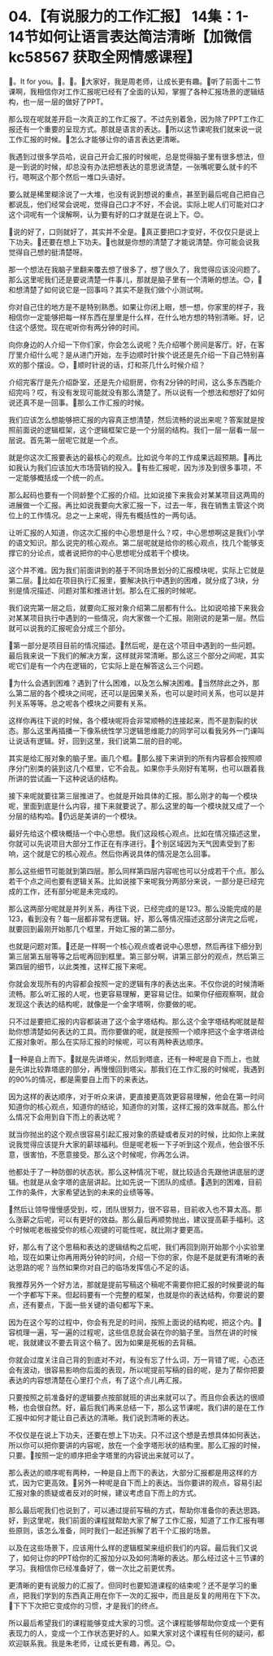 # 04.【有说服力的工作汇报】 14集：1-14节如何让语言表达简洁清晰【加微信 kc58567 获取全网情感课程】

🎼。It for you。🎼。🎼。🎼大家好，我是周老师，让成长更有趣。🎼听了前面十二节课啊，我相信你对工作汇报呢已经有了全面的认知，掌握了各种汇报场景的逻辑结构，也一层一层的做好了PPT。

那么现在呢就差开启一次真正的工作汇报了。不过先别着急，因为除了PPT工作汇报还有一个重要的呈现方式。那就是语言的表达。🎼所以这节课呢我们就来说一说工作汇报的时候。🎼怎么才能够让你的语言表达更清晰。

我遇到过很多学员哈，说自己开会汇报的时候呢，总是觉得脑子里有很多想法，但是一到说的时候，却总没有办法把想表达的意思说清楚，一张嘴呢要么就卡的不行。嗯啊这个那个然后一堆口头语好。

要么就是稀里糊涂说了一大堆，也没有说到想说的重点，甚至到最后呢自己把自己都说乱，他们经常会说呢，觉得自己口才不好，不会说。实际上呢人们可能对口才这个词呢有一个误解啊，认为要有好的口才就是在说上下。😊。

🎼说的好了，口则就好了，其实并不全是。🎼真正要把口才变好，不仅仅只是说上下功夫。🎼还要在想上下功夫。🎼也就是你想的清楚了才能说清楚。你可能会说我觉得自己想的挺清楚呀。

那一个想法在我脑子里翻来覆去想了很多了，想了很久了，我觉得应该没问题了。那么这里呢我们还是要说清楚一件事儿，那就是脑子里有一个清晰的想法。😊，🎼和想清楚了如何说它是一回事吗？其实不是我们做个小测试啊。

你对自己住的地方是不是特别熟悉。如果让你闭上眼，想一想，你家里的样子，我相信你一定能够把每一样东西在屋里是什么样，在什么地方想的特别清晰。好，记住这个感觉。现在呢听你有两分钟的时间。

向你身边的人介绍一下你们家，你会怎么说呢？先介绍哪个房间是客厅。好，在客厅里介绍什么呢？是从进门开始，左手边顺时针挨个说还是先介绍一下自己特别喜欢的那个摆设。😊，🎼顺时针说的话，灯和茶几什么时候介绍？

介绍完客厅是先介绍卧室，还是先介绍厨房，你有2分钟的时间，这么多东西能介绍完吗？哎，有没有发现可能就没有那么清楚了。所以说有一个想法和想好了如何说还真不是一回事。🎼那么工作汇报的时候。

我们应该怎么想能够把汇报的内容真正想清楚，然后流畅的说出来呢？答案就是按照前面说的逻辑框架，这个逻辑框架它是一个分层的结构。我们一层一层看一层一层说。首先第一层呢它就是一个点。

就是你这次汇报要表达的最核心的观点。比如说今年的工作成果远超预期。🎼再比如我认为我们应该加大市场营销的投入。🎼有些汇报呢，因为涉及到很多事项，不一定能够概括成一个统一的点。

那么起码也要有一个同龄整个汇报的介绍。比如说接下来我会对某某项目这两周的进展做一个汇报。再比如说我要向大家汇报一下，过去一年，我在销售主管这个岗位上的工作情况。总之一上来呢，得先有概括性的一两句话。

让听汇报的人知道，你这次汇报的中心思想是什么？哎，中心思想啊这是我们小学的语文知识。那么说完的核心观点。第二层呢就是给你的核心观点，找几个能够支撑它的分论点，或者说把你的中心思想呢分成若干个模块。

这个并不难。因为我们前面讲到的基于不同场景划分的汇报模块呢，实际上它就是第二层。🎼比如在项目执行汇报里，要解决执行中遇到的困难，就分成了3块，分别是情况描述、问题对策和推进计划。那么在汇报的时候呢。

我们说完第一层之后，就要向汇报对象介绍第二层都有什么。比如说哈接下来我会对某某项目执行中遇到的一些情况，向大家做一个汇报。刚刚说的是第一层。然后就可以说我的汇报呢会分成三个部分。

🎼第一部分是项目目前的情况描述。🎼然后呢，是在这个项目中遇到的一些问题。最后我来说一下我们的解决方案，这样就非常清晰。那么这三个部分之间呢，其实呢它们是有一个内在逻辑的，它实际上是在解答这么三个问题。

🎼为什么会遇到困难？遇到了什么困难，以及怎么解决困难。🎼当然除此之外，那么第二层的各个模块之间呢，还可以是因果关系，也可以是时间关系，也可以是并列关系等等。总之呢各个模块之间要有关系。

这样你再往下说的时候，各个模块呢将会非常顺畅的连接起来，而不是割裂的状态。那么这里再插播一下像系统性学习逻辑思维能力的同学可以看我另外一门课叫让说话有逻辑。好，回到这里，我们说第二层的目的呢。

其实是给汇报对象的脑子里。画几个框。🎼那么接下来讲到的所有内容都会按照顺序分门别类的装到这几个框里，它不会乱。如果你手头刚好有笔啊，也可以跟着我所讲的尝试画一下这种说话的结构。

接下来呢就要往第三层推进了。也就是开始具体的汇报。那么刚才的每一个模块呢，里面到底是什么内容，接下来就要说了。那么这里的每一个模块就又成了一个分层的结构哈。🎼仍远是美讲的一个模块。

最好先给这个模块概括一个中心思想。我们这段核心观点。比如在情况描述这里，你就可以先说项目大部分工作正在有序进行。🎼个别区域因为天气因素受到了影响，这个就是它的核心观点。然后你再说具体的情况是怎么回事。

那么这些细节可能就到第四层。那么同样第四层内容呢也可以分成若干个点。那么若干个点之间也要有逻辑关系。比如说接下来呢我分两部分来说，一部分是已经完成的工作，还有部分呢是未完成的。

那么这两部分呢就是并列关系，再往下说，已经完成的是123。那么没能完成的是123，看到没有？每一层都非常有逻辑。好，那么等情况描述这部分讲完之后呢，就要回到最刚开始那几个框里，开始汇报的第二部分。

也就是问题对策。🎼还是一样啊一个核心观点或者说中心思想，然后再往下细分到第三层第五层等等之后呢再回到框里。第三部分啊，讲第三部分的观点，然后第三第四层的细节，以此类推，这样汇报下来呢。

你就会发现所有的内容都会按照一定的逻辑有序的表达出来。不仅你说的时候清晰流畅。那么听汇报的人呢，也更容易理解，更容易记住。如果你仔细观察啊，就会发现这个表达的结构呢，就像是一个金字塔啊，你要做的呢。

只不过是要把汇报的内容都装进了这个金字塔结构。那么这个金字塔结构呢就是帮助你想清楚如何表达的工具。而你要做的呢，就是按照一个顺序把这个金字塔讲给汇报对象听。那么在实际汇报的时候呢，可以有两种表达顺序。

🎼一种是自上而下。🎼就是先讲塔尖，然后到塔底，还有一种呢是自下而上，也就是先讲比较靠塔底的部分，再慢慢回到塔尖。那我们在工作汇报的时候呢，我遇到的90%的情况，都是需要自上而下的来表达。

因为这样的表达顺序，对于听众来讲，更直接更高效更容易理解，他会在第一时间知道你的核心观点，知道你的结论，知道你的对策，这样汇报的效率就高。那么什么情况下会用到自下而上的表达呢？

就当你抛出的这个观点很容易引起汇报对象的质疑或者反对的时候，比如你上来就说我觉得应该提升大家的薪球福利。但是呢老板一下子听到这个观点，他会很不乐意，很害怕，不愿意接受。那么这个时候呢，你再怎么讲。

他都处于了一种防御的状态状。那么这种情况下呢，就比较适合先跟他讲底层的逻辑。也就是从金字塔的底层讲起。比如先说一下团队的成绩。🎼遇到的困难，目前工作的条件，大家希望达到的未来的业绩等等。

🎼然后让领导慢慢感受到，哎，团队很努力，很不容易，目前收入也不算太高。那么涨薪之后呢，可以有更好的效益。那么最后再顺势抛出，建议提高薪手福利。这个时候呢老板接受你的核心观键的可能性呢，就比刚才要更高。

好，那么有了这个思稿和表达的逻辑结构之后呢，我们再回到刚开始那个小实验里哈，现在如果让你再用两分钟的时间，介绍一下你的家，你是不是就更有清晰的表达思路的呢？当然如果你对自己的临场发挥信心不足的话。

我推荐另外一个好方法，那就是提前写稿这个稿呢不需要你把汇报的时候要说的每一个字都写下来。但起码要有一个完整的框架，也就是你的表达结构，你要说的要点，还有要点，下面一些关键的语句都写下来。

因为在这个写的过程中，你会有充足的时间，按照上面说的结构呢，把这个内。🎼容梳理一遍，写一遍的过程呢，这些信息就会装在你的脑子里。当然在讲的时候呢，我就建议不要去背这个稿了。因为如果是死板的去背稿。

你就会过度关注自己背的到底对不对，有没有忘了什么词，万一背错了呢，心态还会有波动，很容易影响你后面的表现，所以呢提前写稿的目的呢，是为了帮你把要表达的内容想清楚在心里打个点，有了这个点儿再汇报。

只要按照之前准备好的逻辑要点按部就班的讲出来就可以了。而且你会表达的很顺畅，也会很自然。好，最后我们再来总结一下，那么这节课呢，我们讲的是在工作汇报中如何才能让自己表达的清晰。我们说到清晰的表达。

不仅仅是在说上下功夫，还要在想上下功夫。只不过这个想是去想具体如何表达，所以你可以把你要讲的内容呢，放在一个金字塔形状的结构里。那么汇报的时候，只要。🎼按照一定的顺序把金字塔里的内容说出来就可以了。

那么表达的顺序呢有两种，一种是自上而下的表达，大部分汇报都是用这样的方式，因为它更高效。🎼另外一种呢是自下而上的表达。当你要讲的观点，容易引起汇报对象的质疑或者反对的时候，建议考虑自下而上的方式。

那么最后呢我们也说到了，可以通过提前写稿的方式，帮助你准备你的表达思路。好，到这里呢，我们前面的课程就帮助大家了解了工作汇报，知道了工作汇报有哪些原则，该怎么准备，同时我们一起还拆解了若干个汇报的场景。

以及在这些场景下，应该用什么样的逻辑框架来组织我们的内容。最后我们又说了，如何让你的PPT给你的汇报加分以及如何清晰的表达。那么经过这十三节课的学习。我相信你已经准备好了，做一次比之前更优秀。

更清晰的更有说服力的汇报了。但同时也要知道课程的结束呢？还不是学习的重点，把我们学到的东西真正用在你下一次的汇报中，而且是反复的用用在下下次。🎼下下下次把它变成你的习惯，才是我们的终点。

所以最后希望我们的课程能够变成大家的习惯。这个课程能够帮助你变成一个更有表现力的人，变成一个工作状态更好的人。如果大家对这个课程有任何的疑问，都欢迎联系我。我是朱老师，让成长更有趣，再见。😊。

